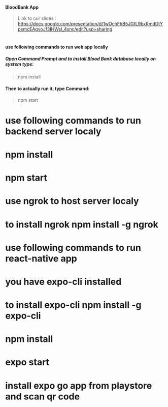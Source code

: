 #### BloodBank App

> Link to our slides : https://docs.google.com/presentation/d/1wOchFhB5JGfL9bxRmdDtYpsmcEAgvoJf3IHWsI_4snc/edit?usp=sharing

#

#### use following commands to run web app locally

##### Open Command Prompt and to install  Blood Bank database locally on system type:
> npm install
#### Then to actually run it, type Command:
> npm start
#

#

#

# use following commands to run backend server localy

# npm install

# npm start

# use ngrok to host server localy

# to install ngrok npm install -g ngrok

#

#

#

# use following commands to run react-native app

# you have expo-cli installed

# to install expo-cli npm install -g expo-cli

# npm install

# expo start

# install expo go app from playstore and scan qr code
